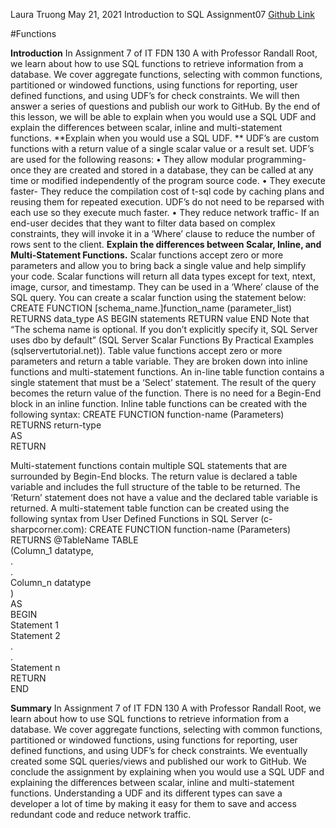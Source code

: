 Laura Truong
May 21, 2021
Introduction to SQL
Assignment07
[Github Link](https://github.com/laurat-tech/DBFoundations-Module07) 

#Functions 

**Introduction** 
In Assignment 7 of IT FDN 130 A with Professor Randall Root, we learn about how to use SQL functions to retrieve information from a database. We cover aggregate functions, selecting with common functions, partitioned or windowed functions, using functions for reporting, user defined functions, and using UDF’s for check constraints. We will then answer a series of questions and publish our work to GitHub.  By the end of this lesson, we will be able to explain when you would use a SQL UDF and explain the differences between scalar, inline and multi-statement functions. 
**Explain when you would use a SQL UDF. **
UDF’s are custom functions with a return value of a single scalar value or a result set. UDF’s are used for the following reasons: 
•	They allow modular programming- once they are created and stored in a database, they can be called at any time or modified independently of the program source code. 
•	They execute faster- They reduce the compilation cost of t-sql code by caching plans and reusing them for repeated execution. UDF’s do not need to be reparsed with each use so they execute much faster. 
•	They reduce network traffic- If an end-user decides that they want to filter data based on complex constraints, they will invoke it in a ‘Where’ clause to reduce the number of rows sent to the client. 
**Explain the differences between Scalar, Inline, and Multi-Statement Functions.**
Scalar functions accept zero or more parameters and allow you to bring back a single value and help simplify your code. Scalar functions will return all data types except for text, ntext, image, cursor, and timestamp. They can be used in a ‘Where’ clause of the SQL query. You can create a scalar function using the statement below: 
CREATE FUNCTION [schema_name.]function_name (parameter_list)
RETURNS data_type AS
BEGIN
    statements
    RETURN value
END
Note that “The schema name is optional. If you don’t explicitly specify it, SQL Server uses dbo by default” (SQL Server Scalar Functions By Practical Examples (sqlservertutorial.net)). 
Table value functions accept zero or more parameters and return a table variable. They are broken down into inline functions and multi-statement functions. An in-line table function contains a single statement that must be a ‘Select’ statement. The result of the query becomes the return value of the function. There is no need for a Begin-End block in an inline function. Inline table functions can be created with the following syntax: 
CREATE FUNCTION function-name (Parameters)  
RETURNS return-type  
AS  
RETURN

Multi-statement functions contain multiple SQL statements that are surrounded by Begin-End blocks. The return value is declared a table variable and includes the full structure of the table to be returned. The ‘Return’ statement does not have a value and the declared table variable is returned.  A multi-statement table function can be created using the following syntax from User Defined Functions in SQL Server (c-sharpcorner.com):
CREATE FUNCTION  function-name (Parameters)  
RETURNS @TableName TABLE  
(Column_1 datatype,  
    .  
    .  
 Column_n datatype  
)  
AS  
BEGIN  
Statement 1  
        Statement 2  
              .  
              .  
        Statement n  
        RETURN   
        END 

**Summary**
In Assignment 7 of IT FDN 130 A with Professor Randall Root, we learn about how to use SQL functions to retrieve information from a database. We cover aggregate functions, selecting with common functions, partitioned or windowed functions, using functions for reporting, user defined functions, and using UDF’s for check constraints. We eventually created some SQL queries/views and published our work to GitHub.  We conclude the assignment by explaining when you would use a SQL UDF and explaining the differences between scalar, inline and multi-statement functions. Understanding a UDF and its different types can save a developer a lot of time by making it easy for them to save and access redundant code and reduce network traffic.  
